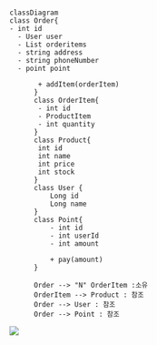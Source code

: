 ### 

    classDiagram
    class Order{
    - int id
      - User user
      - List orderitems
      - string address
      - string phoneNumber
      - point point
    
           + addItem(orderItem)
          }
          class OrderItem{
           - int id
           - ProductItem
           - int quantity
          }
          class Product{
           int id
           int name
           int price
           int stock
          }
          class User {
              Long id
              Long name
          }
          class Point{
              - int id
              - int userId
              - int amount
    
              + pay(amount)
          }
        
          Order --> "N" OrderItem :소유
          OrderItem --> Product : 참조
          Order --> User : 참조
          Order --> Point : 참조

[![](https://mermaid.ink/img/pako:eNp1k79OwzAQxl_FuglEWyUN-eeBBZZKCFhYUBYTm9aisYPtSJSqKxOPwABvwMhD9SGwnTakLXiwfN_dfT7_oiyhlJQBhnJOtL7gZKpIVQhkl1fQtaJMLVsFDREXBnHahbeaKdTYrVMuuTZIuiZuWKU7XRvFxRQRShXTB3I9k4JdNdV9z6mW7rJ2L8RGPnEOE-t85O9wp-M2tTqY2iX_nfxGSdqUxtXslDw1RBhuFn-Yblq2ljuGLhCkYr2wVrzsx9rI8vEPW89wa2rXpbRAOuOt8Gu-O5PD02vee2enuG80OVBJJRthOrieb00WR62-C7bdPVg0HJ6hAq4K-AWN8Pr1bf3-0SvzsivdgEMYrb--159f-1aewH9J_8K9bCFgAFPFKeAHMtdsABVTFXExeBgFmBmzwADbIyXqsYBCrGxTTcSdlBVgoxrbpmQznW2DpqbEsM0_0DkrJuwo5w4I4Gx8mnsTwEt4BhyPw1GUhFk8DtIoSrJ4AAvASTTK4yDLk9M8i6M0y1cDePG3BqMsDZM0TaI0DIJxmKerH2yGFJk?type=png)](https://mermaid.live/edit#pako:eNp1k79OwzAQxl_FuglEWyUN-eeBBZZKCFhYUBYTm9aisYPtSJSqKxOPwABvwMhD9SGwnTakLXiwfN_dfT7_oiyhlJQBhnJOtL7gZKpIVQhkl1fQtaJMLVsFDREXBnHahbeaKdTYrVMuuTZIuiZuWKU7XRvFxRQRShXTB3I9k4JdNdV9z6mW7rJ2L8RGPnEOE-t85O9wp-M2tTqY2iX_nfxGSdqUxtXslDw1RBhuFn-Yblq2ljuGLhCkYr2wVrzsx9rI8vEPW89wa2rXpbRAOuOt8Gu-O5PD02vee2enuG80OVBJJRthOrieb00WR62-C7bdPVg0HJ6hAq4K-AWN8Pr1bf3-0SvzsivdgEMYrb--159f-1aewH9J_8K9bCFgAFPFKeAHMtdsABVTFXExeBgFmBmzwADbIyXqsYBCrGxTTcSdlBVgoxrbpmQznW2DpqbEsM0_0DkrJuwo5w4I4Gx8mnsTwEt4BhyPw1GUhFk8DtIoSrJ4AAvASTTK4yDLk9M8i6M0y1cDePG3BqMsDZM0TaI0DIJxmKerH2yGFJk)